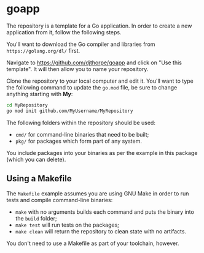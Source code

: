 # goapp

The repository is a template for a Go application. In order to
create a new application from it, follow the following steps.

You'll want to download the Go compiler and libraries from
`https://golang.org/dl/` first.

Navigate to https://github.com/djthorpe/goapp and click on
"Use this template". It will then allow you to name your 
repository.


Clone the repository to your local computer and edit it.
You'll want to type the following command to update the
`go.mod` file, be sure to change anything starting with __My__:

```bash
cd MyRepository
go mod init github.com/MyUsername/MyRepository
```

The following folders within the repository should be used:

  * `cmd/` for command-line binaries that need to be built;
  * `pkg/` for packages which form part of any system.

You include packages into your binaries as per the example
in this package (which you can delete).

## Using a Makefile

The `Makefile` example assumes you are using GNU Make in
order to run tests and compile command-line binaries:

  * `make` with no arguments builds each command and puts
    the binary into the `build` folder;
  * `make test` will run tests on the packages;
  * `make clean` will return the repository to clean state
    with no artifacts.

You don't need to use a Makefile as part of your toolchain,
however.



